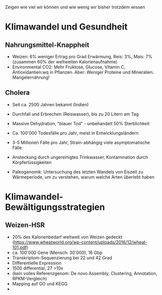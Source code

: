 Zeigen wie viel wir können und wie wenig wir bisher trotzdem wissen

Klimawandel und Gesundheit
==========================

## Nahrungsmittel-Knappheit

  * Weizen: 6% weniger Ertrag pro Grad Erwärmung, Reis: 3%, Mais: 7% (zusammen 60% der weltweiten Kalorienaufnahme)
  * Environmental CO2: Mehr Fruktose, Glucose, Vitamin C, Antioxidantien:wq
 in Pflanzen. Aber: Weniger Proteine und Mineralien. Mangelernährung!

## Cholera

  * Seit ca. 2500 Jahren bekannt (Indien)
  * Durchfall und Erbrechen (Reiswasser), bis zu 20 Litern am Tag
  * Massive Dehydration, "blauer Tod" - unbehandelt 50% Sterblichkeit
  * Ca. 100'000 Todesfälle pro Jahr, meist in Entwicklungsländern
  * 3-5 Millionen Fälle pro Jahr, Strain-abhängig viele asymptomatische Fälle
  * Ansteckung durch ungereinigtes Trinkwasser, Kontamination durch Körpferlüssigkeiten 




  * Paleogenomik: Untersuchung des letzten Wandels von Eiszeit zu Wärmeperiode, um zu verstehen, warum welche Arten überlebt haben

Klimawandel-Bewältigungsstrategien
==================================

## Weizen-HSR

  * 20% des Kalorienbedarf weltweit von Weizen gedeckt (https://www.wheatworld.org/wp-content/uploads/2016/12/wheat-101.pdf)
  * ca. 100'000 Gene (Mensch: 30'000), 16 Gbp
  * Transkriptom-Sequenzierung bei 22 und 42 Grad
  * Differentielle Expression
  * 1500 differential, 27 >10x
  * (kein volles Referenzgenom: De novo Assembly, Clustering, Annotation, RPKM-Vergleich)
  * Mapping auf GO und KEGG
  * 
